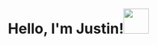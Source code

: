 <div align="center">
<h1>Hello, I'm Justin!<img src="https://media.giphy.com/media/hvRJCLFzcasrR4ia7z/giphy.gif" width="50px"></h1>
